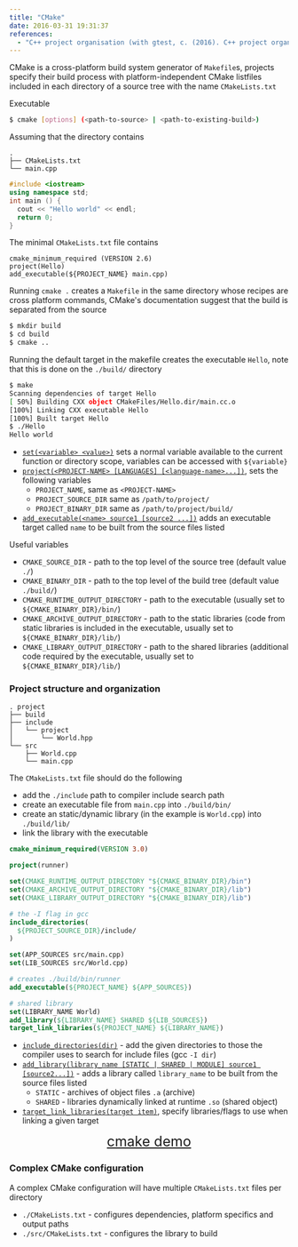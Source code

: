 ```yaml
---
title: "CMake"
date: 2016-03-31 19:31:37
references:
  - "C++ project organisation (with gtest, c. (2016). C++ project organisation (with gtest, cmake and doxygen). [online] Stackoverflow.com. Available at: http://stackoverflow.com/a/13522826/3341726 [Accessed 5 Apr. 2016]."
---
```


CMake is a cross-platform build system generator of `Makefile`s, projects specify their build process with platform-independent CMake listfiles included in each directory of a source tree with the name `CMakeLists.txt`

Executable

```sh
$ cmake [options] (<path-to-source> | <path-to-existing-build>)
```

Assuming that the directory contains

```plain
.
├── CMakeLists.txt
└── main.cpp
```

```cpp
#include <iostream>
using namespace std;
int main () {
  cout << "Hello world" << endl;
  return 0;
}
```

The minimal `CMakeLists.txt` file contains

```plain
cmake_minimum_required (VERSION 2.6)
project(Hello)
add_executable(${PROJECT_NAME} main.cpp)
```

Running `cmake .` creates a `Makefile` in the same directory whose recipes are cross platform commands, CMake's documentation suggest that the build is separated from the source

```sh
$ mkdir build
$ cd build
$ cmake ..
```

Running the default target in the makefile creates the executable `Hello`, note that this is done on the `./build/` directory

```sh
$ make
Scanning dependencies of target Hello
[ 50%] Building CXX object CMakeFiles/Hello.dir/main.cc.o
[100%] Linking CXX executable Hello
[100%] Built target Hello
$ ./Hello
Hello world
```

- [`set(<variable> <value>)`](https://cmake.org/cmake/help/latest/command/set.html) sets a normal variable available to the current function or directory scope, variables can be accessed with `${variable}`
- [`project(<PROJECT-NAME> [LANGUAGES] [<language-name>...])`](https://cmake.org/cmake/help/latest/command/project.html), sets the following variables
  - `PROJECT_NAME`, same as `<PROJECT-NAME>`
  - `PROJECT_SOURCE_DIR` same as `/path/to/project/`
  - `PROJECT_BINARY_DIR` same as `/path/to/project/build/`
- [`add_executable(<name> source1 [source2 ...])`](https://cmake.org/cmake/help/latest/command/add_executable.html) adds an executable target called `name` to be built from the source files listed

Useful variables

- `CMAKE_SOURCE_DIR` - path to the top level of the source tree (default value `./`)
- `CMAKE_BINARY_DIR` - path to the top level of the build tree (default value `./build/`)
- `CMAKE_RUNTIME_OUTPUT_DIRECTORY` - path to the executable (usually set to `${CMAKE_BINARY_DIR}/bin/`)
- `CMAKE_ARCHIVE_OUTPUT_DIRECTORY` - path to the static libraries (code from static libraries is included in the executable, usually set to `${CMAKE_BINARY_DIR}/lib/`)
- `CMAKE_LIBRARY_OUTPUT_DIRECTORY` - path to the shared libraries (additional code required by the executable, usually set to `${CMAKE_BINARY_DIR}/lib/`)

### Project structure and organization

```plain
. project
├── build
├── include
│   └── project
│       └── World.hpp
└── src
    ├── World.cpp
    └── main.cpp
```

The `CMakeLists.txt` file should do the following

- add the `./include` path to compiler include search path
- create an executable file from `main.cpp` into `./build/bin/`
- create an static/dynamic library (in the example is `World.cpp`) into `./build/lib/`
- link the library with the executable

```cmake
cmake_minimum_required(VERSION 3.0)

project(runner)

set(CMAKE_RUNTIME_OUTPUT_DIRECTORY "${CMAKE_BINARY_DIR}/bin")
set(CMAKE_ARCHIVE_OUTPUT_DIRECTORY "${CMAKE_BINARY_DIR}/lib")
set(CMAKE_LIBRARY_OUTPUT_DIRECTORY "${CMAKE_BINARY_DIR}/lib")

# the -I flag in gcc
include_directories(
  ${PROJECT_SOURCE_DIR}/include/
)

set(APP_SOURCES src/main.cpp)
set(LIB_SOURCES src/World.cpp)

# creates ./build/bin/runner
add_executable(${PROJECT_NAME} ${APP_SOURCES})

# shared library
set(LIBRARY_NAME World)
add_library(${LIBRARY_NAME} SHARED ${LIB_SOURCES})
target_link_libraries(${PROJECT_NAME} ${LIBRARY_NAME})
```

- [`include_directories(dir)`](https://cmake.org/cmake/help/latest/command/include_directories.html) - add the given directories to those the compiler uses to search for include files (gcc `-I dir`)
- [`add_library(library_name [STATIC | SHARED | MODULE] source1 [source2...])`](https://cmake.org/cmake/help/latest/command/add_library.html) - adds a library called `library_name` to be built from the source files listed
    - `STATIC` - archives of object files `.a` (archive)
    - `SHARED` - libraries dynamically linked at runtime `.so` (shared object)
- [`target_link_libraries(target item)`](https://cmake.org/cmake/help/latest/command/target_link_libraries.html), specify libraries/flags to use when linking a given target

<div style="font-size: 25px; text-align:center">
<a href="https://github.com/maurizzzio/cmake-starter">cmake demo</a>
</div>

### Complex CMake configuration

A complex CMake configuration will have multiple `CMakeLists.txt` files per directory

- `./CMakeLists.txt` - configures dependencies, platform specifics and output paths
- `./src/CMakeLists.txt` - configures the library to build


